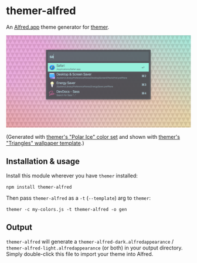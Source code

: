 # themer-alfred

An [Alfred.app](https://www.alfredapp.com/) theme generator for [themer](https://github.com/mjswensen/themer).

![themer Alfred preview](assets/themer-alfred-preview.png)

(Generated with [themer's "Polar Ice" color set](https://github.com/mjswensen/themer/tree/master/packages/themer-colors-polar-ice) and shown with [themer's "Triangles" wallpaper template](https://github.com/mjswensen/themer/tree/master/packages/themer-wallpaper-triangles).)

## Installation & usage

Install this module wherever you have `themer` installed:

    npm install themer-alfred

Then pass `themer-alfred` as a `-t` (`--template`) arg to `themer`:

    themer -c my-colors.js -t themer-alfred -o gen

## Output

`themer-alfred` will generate a `themer-alfred-dark.alfredappearance` / `themer-alfred-light.alfredappearance` (or both) in your output directory. Simply double-click this file to import your theme into Alfred.
